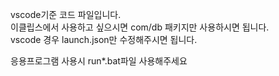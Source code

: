 vscode기준 코드 파일입니다.  
이클립스에서 사용하고 싶으시면 com/db 패키지만 사용하시면 됩니다.  
vscode 경우 launch.json만 수정해주시면 됩니다.  
  
응용프로그램 사용시 run*.bat파일 사용해주세요  
